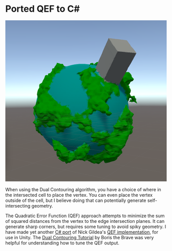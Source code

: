 # Ported QEF to C#

![Ported QEF to C#](qef.png)

When using the Dual Contouring algorithm,
you have a choice of where in the intersected cell to place the vertex.
You can even place the vertex outside of the cell,
but I believe doing that can potentially generate self-intersecting geometry.

The Quadratic Error Function (QEF) approach attempts to minimize the sum of squared distances from the vertex to the edge intersection planes.
It can generate sharp corners,
but requires some tuning to avoid spiky geometry.
I have made yet another [C# port](https://github.com/elemel/qef-csharp)
of Nick Gildea's [QEF implementation](https://github.com/nickgildea/qef),
for use in Unity.
The [Dual Contouring Tutorial](https://www.boristhebrave.com/2018/04/15/dual-contouring-tutorial/)
by Boris the Brave was very helpful for understanding how to tune the QEF output.
